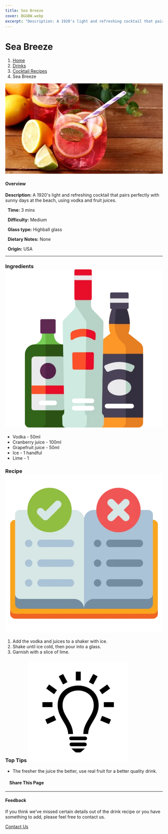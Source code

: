```yaml
---
title: Sea Breeze
cover: BGGBW.webp
excerpt: "Description: A 1920's light and refreshing cocktail that pairs perfectly with sunny days at the beach, using vodka and fruit juices."
---
```


# Sea Breeze

1.  [Home](/)
2.  [Drinks](drinks)
3.  [Cocktail Recipes](drinks/cocktailrecipes)
4.  Sea Breeze

![](/images/sea-breeze.webp)

#### Overview

**Description:** A 1920's light and refreshing cocktail that pairs perfectly with sunny days at the beach, using vodka and fruit juices.

  **Time:** 3 mins

  **Difficulty:** Medium

  **Glass type:** Highball glass

  **Dietary Notes:** None

  **Origin:** USA

* * *

### Ingredients ![target](/images/liquor.webp)

-   Vodka - 50ml
-   Cranberry juice - 100ml
-   Grapefruit juice - 50ml
-   Ice - 1 handful
-   Lime - 1

### Recipe ![target](/images/rules.webp)

1.  Add the vodka and juices to a shaker with ice.
2.  Shake until ice cold, then pour into a glass.
3.  Garnish with a slice of lime.

### Top Tips ![target](/images/lightbulb.webp)

-   The fresher the juice the better, use real fruit for a better quality drink.

####     Share This Page

[](https://www.facebook.com/sharer/sharer.php?u=beergogglegames.co.uk/Drinks/CocktailRecipes/sea-breeze)[](https://www.instagram.com/direct/new/)[](https://twitter.com/intent/tweet?url=beergogglegames.co.uk/Drinks/CocktailRecipes/sea-breeze)

* * *

#### Feedback

If you think we've missed certain details out of the drink recipe or you have something to add, please feel free to contact us.

  
  
  
[Contact Us](contact)
